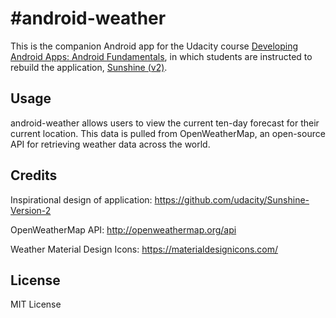 #android-weather
========
This is the companion Android app for the Udacity course [Developing Android Apps: Android Fundamentals](https://www.udacity.com/course/ud853), in which students are instructed to rebuild the application, [Sunshine (v2)](https://github.com/udacity/Sunshine-Version-2).

## Usage

android-weather allows users to view the current ten-day forecast for their current location.
This data is pulled from OpenWeatherMap, an open-source API for retrieving weather data across the world.

## Credits

Inspirational design of application: https://github.com/udacity/Sunshine-Version-2

OpenWeatherMap API: http://openweathermap.org/api

Weather Material Design Icons: https://materialdesignicons.com/

## License

MIT License

